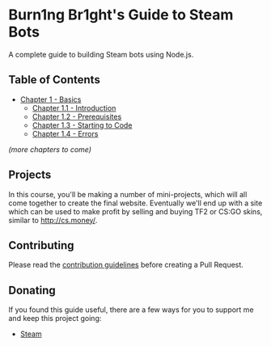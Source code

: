 # Burn1ng Br1ght's Guide to Steam Bots

A complete guide to building Steam bots using Node.js.

## Table of Contents

- [Chapter 1 - Basics](./Chapter%201%20-%20Basics)
	- [Chapter 1.1 - Introduction](./Chapter%201%20-%20Basics/Chapter%201.1%20-%20Intro)
 	- [Chapter 1.2 - Prerequisites](./Chapter%201%20-%20Basics/Chapter%201.2%20-%20Requirements)
 	- [Chapter 1.3 - Starting to Code](./Chapter%201%20-%20Basics/Chapter%201.3%20-%20Steam%20Idle%20Bot)
  - [Chapter 1.4 - Errors](./Chapter%201%20-%20Basics/Chapter%201.4%20-%20Errors%20and%20Issues)

*(more chapters to come)*

## Projects

In this course, you'll be making a number of mini-projects, which will all come
together to create the final website. Eventually we'll end up with a site which
can be used to make profit by selling and buying TF2 or CS:GO skins, similar to
http://cs.money/.

## Contributing

Please read the [contribution guidelines](/CONTRIBUTING.md) before creating
a Pull Request.

## Donating

If you found this guide useful, there are a few ways for you to support me and
keep this project going:

- [Steam](https://steamcommunity.com/tradeoffer/new/?partner=438027091&token=CZOJ-sdg)
